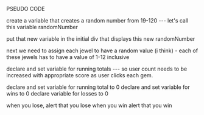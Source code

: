 PSEUDO CODE

create a variable that creates a random number from 19-120 --- 
let's call this variable randomNumber

put that new variable in the initial div that displays this new randomNumber

next we need to assign each jewel to have a random value (i think) - each of these jewels has to have a value of 1-12 inclusive

declare and set variable for running totals --- so user count needs to be increased with appropriate score as user clicks each gem.

declare and set variable for running total to 0
declare and set variable for wins to 0
declare variable for losses to 0


when you lose, alert that you lose
when you win alert that you win






